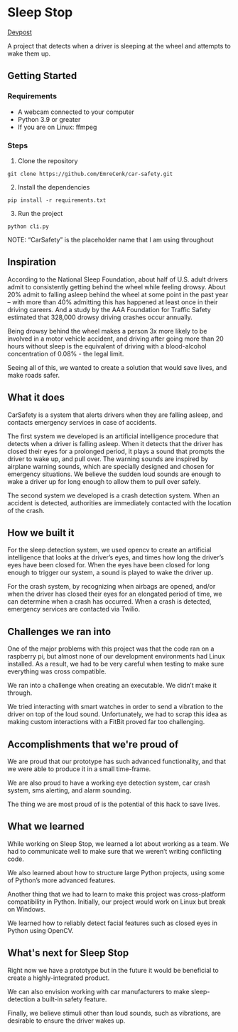 # Sleep Stop

[Devpost](https://devpost.com/software/car-safety-for-now-placeholder?ref_content=my-projects-tab&ref_feature=my_projects)

A project that detects when a driver is sleeping at the wheel and attempts to wake them up.

## Getting Started

### Requirements

-   A webcam connected to your computer
-   Python 3.9 or greater
-   If you are on Linux: ffmpeg

### Steps

1. Clone the repository

```
git clone https://github.com/EmreCenk/car-safety.git
```

2. Install the dependencies

```
pip install -r requirements.txt
```

3. Run the project

```
python cli.py
```

NOTE: “CarSafety” is the placeholder name that I am using throughout

## Inspiration

According to the National Sleep Foundation, about half of U.S. adult drivers admit to consistently getting behind the wheel while feeling drowsy. About 20% admit to falling asleep behind the wheel at some point in the past year – with more than 40% admitting this has happened at least once in their driving careers. And a study by the AAA Foundation for Traffic Safety estimated that 328,000 drowsy driving crashes occur annually.

Being drowsy behind the wheel makes a person 3x more likely to be involved in a motor vehicle accident, and driving after going more than 20 hours without sleep is the equivalent of driving with a blood-alcohol concentration of 0.08% - the legal limit.

Seeing all of this, we wanted to create a solution that would save lives, and make roads safer.

## What it does

CarSafety is a system that alerts drivers when they are falling asleep, and contacts emergency services in case of accidents.

The first system we developed is an artificial intelligence procedure that detects when a driver is falling asleep. When it detects that the driver has closed their eyes for a prolonged period, it plays a sound that prompts the driver to wake up, and pull over. The warning sounds are inspired by airplane warning sounds, which are specially designed and chosen for emergency situations. We believe the sudden loud sounds are enough to wake a driver up for long enough to allow them to pull over safely.

The second system we developed is a crash detection system. When an accident is detected, authorities are immediately contacted with the location of the crash.

## How we built it

For the sleep detection system, we used opencv to create an artificial intelligence that looks at the driver’s eyes, and times how long the driver’s eyes have been closed for. When the eyes have been closed for long enough to trigger our system, a sound is played to wake the driver up.

For the crash system, by recognizing when airbags are opened, and/or when the driver has closed their eyes for an elongated period of time, we can determine when a crash has occurred. When a crash is detected, emergency services are contacted via Twilio.

## Challenges we ran into

One of the major problems with this project was that the code ran on a raspberry pi, but almost none of our development environments had Linux installed. As a result, we had to be very careful when testing to make sure everything was cross compatible.

We ran into a challenge when creating an executable. We didn’t make it through.

We tried interacting with smart watches in order to send a vibration to the driver on top of the loud sound. Unfortunately, we had to scrap this idea as making custom interactions with a FitBit proved far too challenging.

## Accomplishments that we're proud of

We are proud that our prototype has such advanced functionality, and that we were able to produce it in a small time-frame.

We are also proud to have a working eye detection system, car crash system, sms alerting, and alarm sounding.

The thing we are most proud of is the potential of this hack to save lives.

## What we learned

While working on Sleep Stop, we learned a lot about working as a team. We had to communicate well to make sure that we weren’t writing conflicting code.

We also learned about how to structure large Python projects, using some of Python’s more advanced features.

Another thing that we had to learn to make this project was cross-platform compatibility in Python. Initially, our project would work on Linux but break on Windows.

We learned how to reliably detect facial features such as closed eyes in Python using OpenCV.

## What's next for Sleep Stop

Right now we have a prototype but in the future it would be beneficial to create a highly-integrated product.

We can also envision working with car manufacturers to make sleep-detection a built-in safety feature.

Finally, we believe stimuli other than loud sounds, such as vibrations, are desirable to ensure the driver wakes up.
